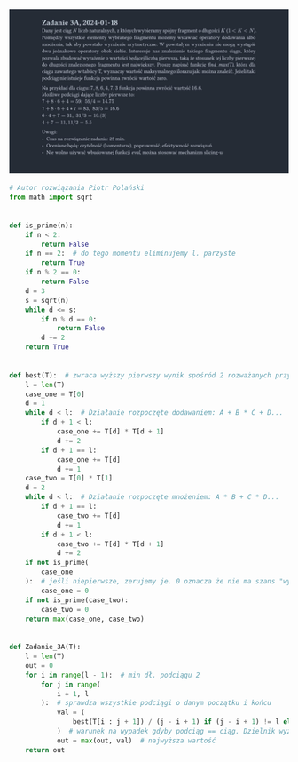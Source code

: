 <picture>
  <source srcset="../../../srt/zbior_zadan/2023_3A.png" media="(prefers-color-scheme: light)">
  <source srcset="../../../srt/zbior_zadan/black_2023_3A.png" media="(prefers-color-scheme: dark)">
  <img src="../../../srt/zbior_zadan/black_2023_3A.png" alt="zadanie 2023_3A">
</picture>

```python
# Autor rozwiązania Piotr Polański
from math import sqrt


def is_prime(n):
    if n < 2:
        return False
    if n == 2:  # do tego momentu eliminujemy l. parzyste
        return True
    if n % 2 == 0:
        return False
    d = 3
    s = sqrt(n)
    while d <= s:
        if n % d == 0:
            return False
        d += 2
    return True


def best(T):  # zwraca wyższy pierwszy wynik spośród 2 rozważanych przypadków
    l = len(T)
    case_one = T[0]
    d = 1
    while d < l:  # Działanie rozpoczęte dodawaniem: A + B * C + D...
        if d + 1 < l:
            case_one += T[d] * T[d + 1]
            d += 2
        if d + 1 == l:
            case_one += T[d]
            d += 1
    case_two = T[0] * T[1]
    d = 2
    while d < l:  # Działanie rozpoczęte mnożeniem: A * B + C * D...
        if d + 1 == l:
            case_two += T[d]
            d += 1
        if d + 1 < l:
            case_two += T[d] * T[d + 1]
            d += 2
    if not is_prime(
        case_one
    ):  # jeśli niepierwsze, zerujemy je. 0 oznacza że nie ma szans "wygrać" w funkcji (max)
        case_one = 0
    if not is_prime(case_two):
        case_two = 0
    return max(case_one, case_two)


def Zadanie_3A(T):
    l = len(T)
    out = 0
    for i in range(l - 1):  # min dł. podciągu 2
        for j in range(
            i + 1, l
        ):  # sprawdza wszystkie podciągi o danym początku i końcu
            val = (
                best(T[i : j + 1]) / (j - i + 1) if (j - i + 1) != l else 0
            )  # warunek na wypadek gdyby podciąg == ciąg. Dzielnik wyznaczamy z indeksów
            out = max(out, val)  # najwyższa wartość
    return out
```

